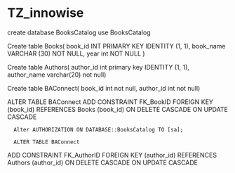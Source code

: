# TZ_innowise

create database BooksCatalog
use BooksCatalog

Create table Books(
book_id INT PRIMARY KEY IDENTITY (1, 1),
    book_name VARCHAR (30) NOT NULL,
    year int NOT NULL
    )

Create table Authors(
author_id int primary key IDENTITY (1, 1),
author_name varchar(20) not null)

Create table BAConnect(
book_id int not null,
author_id int not null)

ALTER TABLE BAConnect
   ADD CONSTRAINT FK_BookID FOREIGN KEY (book_id)
      REFERENCES Books (book_id)
      ON DELETE CASCADE
      ON UPDATE CASCADE
      
      Alter AUTHORIZATION ON DATABASE::BooksCatalog TO [sa];
      
      ALTER TABLE BAConnect
   ADD CONSTRAINT FK_AuthorID FOREIGN KEY (author_id)
      REFERENCES Authors (author_id)
      ON DELETE CASCADE
      ON UPDATE CASCADE
